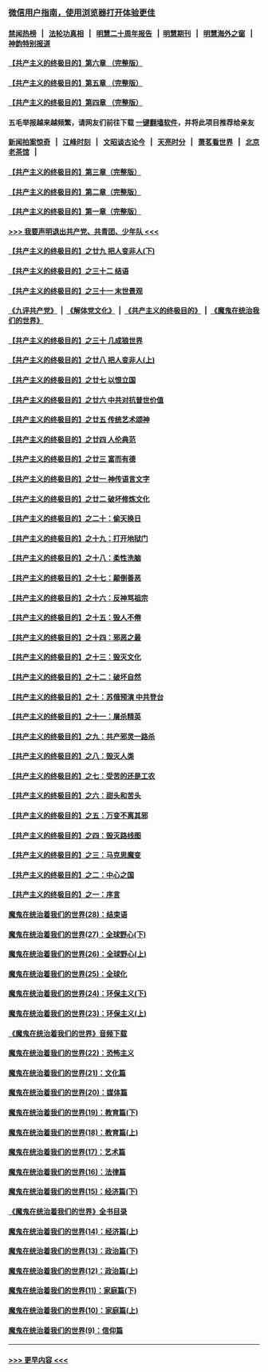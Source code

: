 ### [微信用户指南，使用浏览器打开体验更佳](https://github.com/gfw-breaker/banned-news1/blob/master/indexes/wechat-guide.md?t=0)
#### [禁闻热榜](热点新闻.md?t=0)  &nbsp;&nbsp;|&nbsp;&nbsp; [法轮功真相](https://github.com/gfw-breaker/truth/blob/master/README.md?t=0) &nbsp;&nbsp;|&nbsp;&nbsp; [明慧二十周年报告](https://github.com/gfw-breaker/mh-reports/blob/master/README.md?t=0) &nbsp;&nbsp;|&nbsp;&nbsp;[明慧期刊](https://github.com/gfw-breaker/mh-qikan) &nbsp;&nbsp;|&nbsp;&nbsp; [明慧海外之窗](https://github.com/gfw-breaker/mh-news/blob/master/README.md?t=0) &nbsp;&nbsp;|&nbsp;&nbsp; [神韵特别报道](https://github.com/gfw-breaker/mh-news/blob/master/shenyun.md?t=0)
#### [【共产主义的终极目的】第六章 （完整版）](../pages/nsc422/n11428913.md?t=02111722) 
#### [【共产主义的终极目的】第五章 （完整版）](../pages/nsc422/n11428912.md?t=02111722) 
#### [【共产主义的终极目的】第四章 （完整版）](../pages/nsc422/n11428907.md?t=02111722) 
#### 五毛举报越来越频繁，请网友们前往下载 [一键翻墙软件](https://github.com/gfw-breaker/ssr-accounts)，并将此项目推荐给亲友
#### [新闻拍案惊奇](https://github.com/gfw-breaker/banned-news1/blob/master/pages/link4.md) &nbsp;&nbsp;|&nbsp;&nbsp; [江峰时刻](https://github.com/gfw-breaker/banned-news1/blob/master/pages/link4.md) &nbsp;&nbsp;|&nbsp;&nbsp; [文昭谈古论今](https://github.com/gfw-breaker/banned-news1/blob/master/pages/link4.md) &nbsp;&nbsp;|&nbsp;&nbsp; [天亮时分](https://github.com/gfw-breaker/banned-news1/blob/master/pages/link4.md) &nbsp;&nbsp;|&nbsp;&nbsp; [萧茗看世界](https://github.com/gfw-breaker/banned-news1/blob/master/pages/link4.md) &nbsp;&nbsp;|&nbsp;&nbsp; [北京老茶馆](https://github.com/gfw-breaker/banned-news1/blob/master/pages/link4.md) &nbsp;&nbsp;|&nbsp;&nbsp; 
#### [【共产主义的终极目的】第三章（完整版）](../pages/nsc422/n11428848.md?t=02111722) 
#### [【共产主义的终极目的】第二章（完整版）](../pages/nsc422/n11428831.md?t=02111722) 
#### [【共产主义的终极目的】第一章（完整版）](../pages/nsc422/n11417651.md?t=02111722) 
#### [>>> 我要声明退出共产党、共青团、少年队 <<<](https://github.com/begood0513/goodnews/blob/master/quit/letter.md) 
#### [【共产主义的终极目的】之廿九 把人变非人(下)](../pages/nsc422/n11344140.md?t=02111722) 
#### [【共产主义的终极目的】之三十二 结语](../pages/nsc422/n11360535.md?t=02111722) 
#### [【共产主义的终极目的】之三十一 末世景观](../pages/nsc422/n11351129.md?t=02111722) 
#### [《九评共产党》](https://github.com/begood0513/9ping.md/blob/master/README.md) &nbsp;|&nbsp; [《解体党文化》](../../../../jtdwh.md/blob/master/README.md)  &nbsp;|&nbsp; [《共产主义的终极目的》](../../../../gczydzjmd.md/blob/master/README.md) &nbsp;|&nbsp; [《魔鬼在统治我们的世界》](../../../../mgztzwmdsj.md/blob/master/README.md) 
#### [【共产主义的终极目的】之三十 几成狼世界](../pages/nsc422/n11348280.md?t=02111722) 
#### [【共产主义的终极目的】之廿八 把人变非人(上)](../pages/nsc422/n11340492.md?t=02111722) 
#### [【共产主义的终极目的】之廿七 以恨立国](../pages/nsc422/n11336944.md?t=02111722) 
#### [【共产主义的终极目的】之廿六 中共对抗普世价值](../pages/nsc422/n11324785.md?t=02111722) 
#### [【共产主义的终极目的】之廿五 传统艺术颂神](../pages/nsc422/n11296396.md?t=02111722) 
#### [【共产主义的终极目的】之廿四 人伦典范](../pages/nsc422/n11296397.md?t=02111722) 
#### [【共产主义的终极目的】之廿三 富而有德](../pages/nsc422/n11283598.md?t=02111722) 
#### [【共产主义的终极目的】之廿一 神传语言文字](../pages/nsc422/n11263265.md?t=02111722) 
#### [【共产主义的终极目的】之廿二 破坏修炼文化](../pages/nsc422/n11245728.md?t=02111722) 
#### [【共产主义的终极目的】之二十：偷天换日](../pages/nsc422/n11238846.md?t=02111722) 
#### [【共产主义的终极目的】之十九：打开地狱门](../pages/nsc422/n11206376.md?t=02111722) 
#### [【共产主义的终极目的】之十八：柔性洗脑](../pages/nsc422/n11199994.md?t=02111722) 
#### [【共产主义的终极目的】之十七：颠倒善恶](../pages/nsc422/n11179782.md?t=02111722) 
#### [【共产主义的终极目的】之十六：反神骂祖宗](../pages/nsc422/n11166798.md?t=02111722) 
#### [【共产主义的终极目的】之十五：毁人不倦](../pages/nsc422/n11166792.md?t=02111722) 
#### [【共产主义的终极目的】之十四：邪恶之最](../pages/nsc422/n11150249.md?t=02111722) 
#### [【共产主义的终极目的】之十三：毁灭文化](../pages/nsc422/n11135227.md?t=02111722) 
#### [【共产主义的终极目的】之十二：破坏自然](../pages/nsc422/n11135214.md?t=02111722) 
#### [【共产主义的终极目的】之十：苏俄预演 中共登台](../pages/nsc422/n11118424.md?t=02111722) 
#### [【共产主义的终极目的】之十一：屠杀精英](../pages/nsc422/n11118442.md?t=02111722) 
#### [【共产主义的终极目的】之九：共产邪灵一路杀](../pages/nsc422/n11114139.md?t=02111722) 
#### [【共产主义的终极目的】之八：毁灭人类](../pages/nsc422/n11108503.md?t=02111722) 
#### [【共产主义的终极目的】之七：受苦的还是工农](../pages/nsc422/n11101809.md?t=02111722) 
#### [【共产主义的终极目的】之六：甜头和苦头](../pages/nsc422/n11096971.md?t=02111722) 
#### [【共产主义的终极目的】之五：万变不离其邪](../pages/nsc422/n11091285.md?t=02111722) 
#### [【共产主义的终极目的】之四：毁灭路线图](../pages/nsc422/n11086284.md?t=02111722) 
#### [【共产主义的终极目的】之三：马克思魔变](../pages/nsc422/n11061941.md?t=02111722) 
#### [【共产主义的终极目的】之二：中心之国](../pages/nsc422/n11047728.md?t=02111722) 
#### [【共产主义的终极目的】之一：序言](../pages/nsc422/n11086077.md?t=02111722) 
#### [魔鬼在统治着我们的世界(28)：结束语](../pages/nsc422/n10936246.md?t=02111722) 
#### [魔鬼在统治着我们的世界(27)：全球野心(下)](../pages/nsc422/n10928319.md?t=02111722) 
#### [魔鬼在统治着我们的世界(26)：全球野心(上)](../pages/nsc422/n10900318.md?t=02111722) 
#### [魔鬼在统治着我们的世界(25)：全球化](../pages/nsc422/n10788205.md?t=02111722) 
#### [魔鬼在统治着我们的世界(24)：环保主义(下)](../pages/nsc422/n10695307.md?t=02111722) 
#### [魔鬼在统治着我们的世界(23)：环保主义(上)](../pages/nsc422/n10688613.md?t=02111722) 
#### [《魔鬼在统治着我们的世界》音频下载](../pages/nsc422/n10635553.md?t=02111722) 
#### [魔鬼在统治着我们的世界(22)：恐怖主义](../pages/nsc422/n10614727.md?t=02111722) 
#### [魔鬼在统治着我们的世界(21)：文化篇](../pages/nsc422/n10597706.md?t=02111722) 
#### [魔鬼在统治着我们的世界(20)：媒体篇](../pages/nsc422/n10586579.md?t=02111722) 
#### [魔鬼在统治着我们的世界(19)：教育篇(下)](../pages/nsc422/n10564808.md?t=02111722) 
#### [魔鬼在统治着我们的世界(18)：教育篇(上)](../pages/nsc422/n10526970.md?t=02111722) 
#### [魔鬼在统治着我们的世界(17)：艺术篇](../pages/nsc422/n10499093.md?t=02111722) 
#### [魔鬼在统治着我们的世界(16)：法律篇](../pages/nsc422/n10485969.md?t=02111722) 
#### [魔鬼在统治着我们的世界(15)：经济篇(下)](../pages/nsc422/n10469975.md?t=02111722) 
#### [《魔鬼在统治着我们的世界》全书目录](../pages/nsc422/n10464261.md?t=02111722) 
#### [魔鬼在统治着我们的世界(14)：经济篇(上)](../pages/nsc422/n10457370.md?t=02111722) 
#### [魔鬼在统治着我们的世界(13)：政治篇(下)](../pages/nsc422/n10448270.md?t=02111722) 
#### [魔鬼在统治着我们的世界(12)：政治篇(上)](../pages/nsc422/n10444576.md?t=02111722) 
#### [魔鬼在统治着我们的世界(11)：家庭篇(下)](../pages/nsc422/n10440961.md?t=02111722) 
#### [魔鬼在统治着我们的世界(10)：家庭篇(上)](../pages/nsc422/n10435448.md?t=02111722) 
#### [魔鬼在统治着我们的世界(9)：信仰篇](../pages/nsc422/n10432159.md?t=02111722) 

----
#### [ >>> 更早内容 <<< ](../indexes/nsc422-earlier.md)
